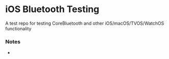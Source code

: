 # iOS Bluetooth Testing

A test repo for testing CoreBluetooth and other iOS/macOS/TVOS/WatchOS functionality

### Notes
- 
